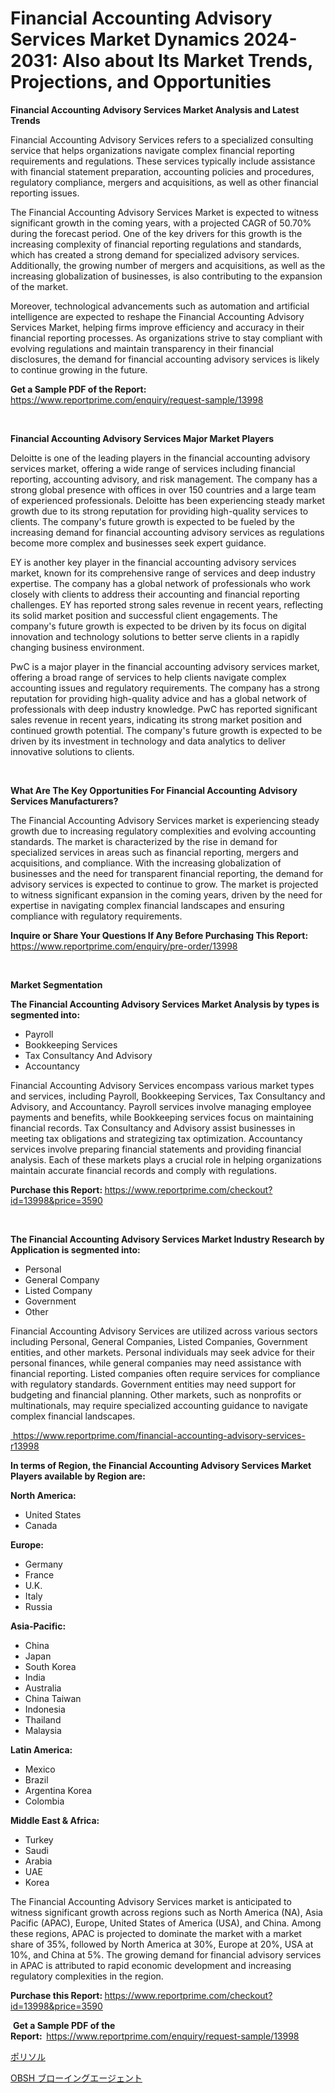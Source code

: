 <p><h1>Financial Accounting Advisory Services Market Dynamics 2024-2031: Also about Its Market Trends, Projections, and Opportunities</h1></p><p><strong>Financial Accounting Advisory Services Market Analysis and Latest Trends</strong></p>
<p><p>Financial Accounting Advisory Services refers to a specialized consulting service that helps organizations navigate complex financial reporting requirements and regulations. These services typically include assistance with financial statement preparation, accounting policies and procedures, regulatory compliance, mergers and acquisitions, as well as other financial reporting issues.</p><p>The Financial Accounting Advisory Services Market is expected to witness significant growth in the coming years, with a projected CAGR of 50.70% during the forecast period. One of the key drivers for this growth is the increasing complexity of financial reporting regulations and standards, which has created a strong demand for specialized advisory services. Additionally, the growing number of mergers and acquisitions, as well as the increasing globalization of businesses, is also contributing to the expansion of the market.</p><p>Moreover, technological advancements such as automation and artificial intelligence are expected to reshape the Financial Accounting Advisory Services Market, helping firms improve efficiency and accuracy in their financial reporting processes. As organizations strive to stay compliant with evolving regulations and maintain transparency in their financial disclosures, the demand for financial accounting advisory services is likely to continue growing in the future.</p></p>
<p><strong>Get a Sample PDF of the Report:&nbsp;</strong> <a href="https://www.reportprime.com/enquiry/request-sample/13998">https://www.reportprime.com/enquiry/request-sample/13998</a></p>
<p>&nbsp;</p>
<p><strong>Financial Accounting Advisory Services Major Market Players</strong></p>
<p><p>Deloitte is one of the leading players in the financial accounting advisory services market, offering a wide range of services including financial reporting, accounting advisory, and risk management. The company has a strong global presence with offices in over 150 countries and a large team of experienced professionals. Deloitte has been experiencing steady market growth due to its strong reputation for providing high-quality services to clients. The company's future growth is expected to be fueled by the increasing demand for financial accounting advisory services as regulations become more complex and businesses seek expert guidance.</p><p>EY is another key player in the financial accounting advisory services market, known for its comprehensive range of services and deep industry expertise. The company has a global network of professionals who work closely with clients to address their accounting and financial reporting challenges. EY has reported strong sales revenue in recent years, reflecting its solid market position and successful client engagements. The company's future growth is expected to be driven by its focus on digital innovation and technology solutions to better serve clients in a rapidly changing business environment.</p><p>PwC is a major player in the financial accounting advisory services market, offering a broad range of services to help clients navigate complex accounting issues and regulatory requirements. The company has a strong reputation for providing high-quality advice and has a global network of professionals with deep industry knowledge. PwC has reported significant sales revenue in recent years, indicating its strong market position and continued growth potential. The company's future growth is expected to be driven by its investment in technology and data analytics to deliver innovative solutions to clients.</p></p>
<p>&nbsp;</p>
<p><strong>What Are The Key Opportunities For Financial Accounting Advisory Services Manufacturers?</strong></p>
<p><p>The Financial Accounting Advisory Services market is experiencing steady growth due to increasing regulatory complexities and evolving accounting standards. The market is characterized by the rise in demand for specialized services in areas such as financial reporting, mergers and acquisitions, and compliance. With the increasing globalization of businesses and the need for transparent financial reporting, the demand for advisory services is expected to continue to grow. The market is projected to witness significant expansion in the coming years, driven by the need for expertise in navigating complex financial landscapes and ensuring compliance with regulatory requirements.</p></p>
<p><strong>Inquire or Share Your Questions If Any Before Purchasing This Report:</strong> <a href="https://www.reportprime.com/enquiry/pre-order/13998">https://www.reportprime.com/enquiry/pre-order/13998</a></p>
<p>&nbsp;</p>
<p><strong>Market Segmentation</strong></p>
<p><strong>The Financial Accounting Advisory Services Market Analysis by types is segmented into:</strong></p>
<p><ul><li>Payroll</li><li>Bookkeeping Services</li><li>Tax Consultancy And Advisory</li><li>Accountancy</li></ul></p>
<p><p>Financial Accounting Advisory Services encompass various market types and services, including Payroll, Bookkeeping Services, Tax Consultancy and Advisory, and Accountancy. Payroll services involve managing employee payments and benefits, while Bookkeeping services focus on maintaining financial records. Tax Consultancy and Advisory assist businesses in meeting tax obligations and strategizing tax optimization. Accountancy services involve preparing financial statements and providing financial analysis. Each of these markets plays a crucial role in helping organizations maintain accurate financial records and comply with regulations.</p></p>
<p><strong>Purchase this Report:&nbsp;</strong><a href="https://www.reportprime.com/checkout?id=13998&price=3590">https://www.reportprime.com/checkout?id=13998&price=3590</a></p>
<p>&nbsp;</p>
<p><strong>The Financial Accounting Advisory Services Market Industry Research by Application is segmented into:</strong></p>
<p><ul><li>Personal</li><li>General Company</li><li>Listed Company</li><li>Government</li><li>Other</li></ul></p>
<p><p>Financial Accounting Advisory Services are utilized across various sectors including Personal, General Companies, Listed Companies, Government entities, and other markets. Personal individuals may seek advice for their personal finances, while general companies may need assistance with financial reporting. Listed companies often require services for compliance with regulatory standards. Government entities may need support for budgeting and financial planning. Other markets, such as nonprofits or multinationals, may require specialized accounting guidance to navigate complex financial landscapes.</p></p>
<p><a href="https://www.reportprime.com/financial-accounting-advisory-services-r13998">&nbsp;https://www.reportprime.com/financial-accounting-advisory-services-r13998</a></p>
<p><strong>In terms of Region, the Financial Accounting Advisory Services Market Players available by Region are:</strong></p>
<p>
    <p> <strong> North America: </strong>
        <ul>
            <li>United States</li>
            <li>Canada</li>
        </ul>
        </p> 
    <p> <strong> Europe: </strong>
        <ul>
            <li>Germany</li>
            <li>France</li>
            <li>U.K.</li>
            <li>Italy</li>
            <li>Russia</li>
        </ul>
        </p> 
    <p> <strong> Asia-Pacific: </strong>
        <ul>
            <li>China</li>
            <li>Japan</li>
            <li>South Korea</li>
            <li>India</li>
            <li>Australia</li>
            <li>China Taiwan</li>
            <li>Indonesia</li>
            <li>Thailand</li>
            <li>Malaysia</li>
        </ul>
        </p> 
    <p> <strong> Latin America: </strong>
        <ul>
            <li>Mexico</li>
            <li>Brazil</li>
            <li>Argentina Korea</li>
            <li>Colombia</li>
        </ul>
        </p> 
    <p> <strong> Middle East & Africa: </strong>
        <ul>
            <li>Turkey</li>
            <li>Saudi</li>
            <li>Arabia</li>
            <li>UAE</li>
            <li>Korea</li>
        </ul>
    </p>
    </p>
<p><p>The Financial Accounting Advisory Services market is anticipated to witness significant growth across regions such as North America (NA), Asia Pacific (APAC), Europe, United States of America (USA), and China. Among these regions, APAC is projected to dominate the market with a market share of 35%, followed by North America at 30%, Europe at 20%, USA at 10%, and China at 5%. The growing demand for financial advisory services in APAC is attributed to rapid economic development and increasing regulatory complexities in the region.</p></p>
<p><strong>Purchase this Report: </strong><a href="https://www.reportprime.com/checkout?id=13998&price=3590">https://www.reportprime.com/checkout?id=13998&price=3590</a></p>
<p>&nbsp;<strong>Get a Sample PDF of the Report:&nbsp;&nbsp;</strong><a href="https://www.reportprime.com/enquiry/request-sample/13998">https://www.reportprime.com/enquiry/request-sample/13998</a></p>
<p><strong></strong></p>
<p><p><a href="https://github.com/EstaSprer20231/Market-Research-Report-List-1/blob/main/471072324952.md">ポリソル</a></p><p><a href="https://github.com/vlcostes/Market-Research-Report-List-1/blob/main/686177224951.md">OBSH ブローイングエージェント</a></p></p>